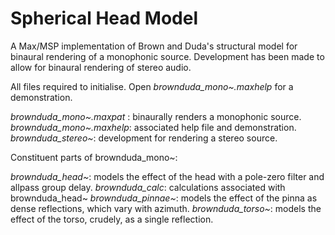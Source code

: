 # Spherical Head Model

A Max/MSP implementation of Brown and Duda's structural model for binaural rendering of a monophonic source. Development has been made to allow for binaural rendering of stereo audio.

All files required to initialise. Open *brownduda_mono~.maxhelp* for a demonstration.

*brownduda_mono~.maxpat* : binaurally renders a monophonic source.
*brownduda_mono~.maxhelp*: associated help file and demonstration.
*brownduda_stereo~*: development for rendering a stereo source.

Constituent parts of brownduda_mono~:

*brownduda_head~*: models the effect of the head with a pole-zero filter and allpass group delay.
*brownduda_calc*: calculations associated with brownduda_head~
*brownduda_pinnae~*: models the effect of the pinna as dense reflections, which vary with azimuth.
*brownduda_torso~*: models the effect of the torso, crudely, as a single reflection.
